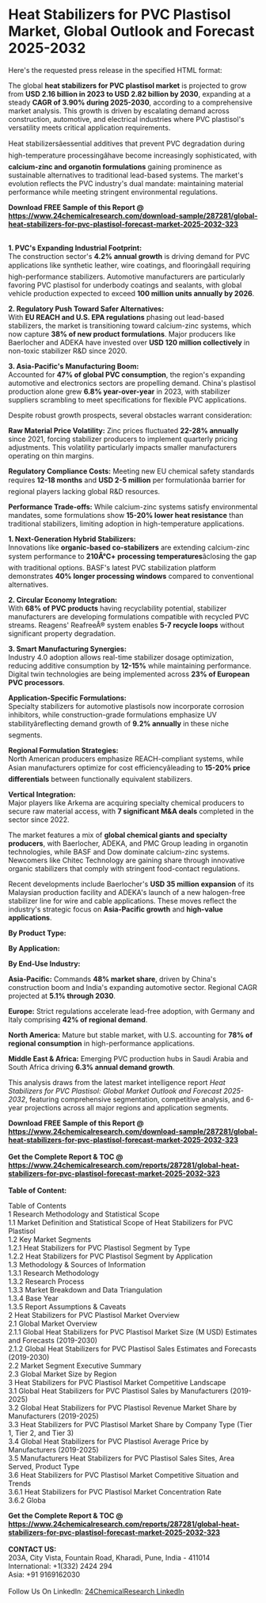 <h1>Heat Stabilizers for PVC Plastisol Market, Global Outlook and Forecast 2025-2032</h1><p>Here's the requested press release in the specified HTML format:


</p><p>The global <strong>heat stabilizers for PVC plastisol market</strong> is projected to grow from <strong>USD 2.16 billion in 2023 to USD 2.82 billion by 2030</strong>, expanding at a steady <strong>CAGR of 3.90% during 2025-2030</strong>, according to a comprehensive market analysis. This growth is driven by escalating demand across construction, automotive, and electrical industries where PVC plastisol's versatility meets critical application requirements.</p><p>Heat stabilizersâessential additives that prevent PVC degradation during high-temperature processingâhave become increasingly sophisticated, with <strong>calcium-zinc and organotin formulations</strong> gaining prominence as sustainable alternatives to traditional lead-based systems. The market's evolution reflects the PVC industry's dual mandate: maintaining material performance while meeting stringent environmental regulations.</p><div><b>Download FREE Sample of this Report @ 
            <a href="https://www.24chemicalresearch.com/download-sample/287281/global-heat-stabilizers-for-pvc-plastisol-forecast-market-2025-2032-323">
            https://www.24chemicalresearch.com/download-sample/287281/global-heat-stabilizers-for-pvc-plastisol-forecast-market-2025-2032-323</a></b></div><br><p><strong>1. PVC's Expanding Industrial Footprint:</strong><br>
The construction sector's <strong>4.2% annual growth</strong> is driving demand for PVC applications like synthetic leather, wire coatings, and flooringâall requiring high-performance stabilizers. Automotive manufacturers are particularly favoring PVC plastisol for underbody coatings and sealants, with global vehicle production expected to exceed <strong>100 million units annually by 2026</strong>.</p><p><strong>2. Regulatory Push Toward Safer Alternatives:</strong><br>
With <strong>EU REACH and U.S. EPA regulations</strong> phasing out lead-based stabilizers, the market is transitioning toward calcium-zinc systems, which now capture <strong>38% of new product formulations</strong>. Major producers like Baerlocher and ADEKA have invested over <strong>USD 120 million collectively</strong> in non-toxic stabilizer R&amp;D since 2020.</p><p><strong>3. Asia-Pacific's Manufacturing Boom:</strong><br>
Accounted for <strong>47% of global PVC consumption</strong>, the region's expanding automotive and electronics sectors are propelling demand. China's plastisol production alone grew <strong>6.8% year-over-year</strong> in 2023, with stabilizer suppliers scrambling to meet specifications for flexible PVC applications.</p><p>Despite robust growth prospects, several obstacles warrant consideration:</p><p><strong>Raw Material Price Volatility:</strong> Zinc prices fluctuated <strong>22-28% annually</strong> since 2021, forcing stabilizer producers to implement quarterly pricing adjustments. This volatility particularly impacts smaller manufacturers operating on thin margins.</p><p><strong>Regulatory Compliance Costs:</strong> Meeting new EU chemical safety standards requires <strong>12-18 months</strong> and <strong>USD 2-5 million</strong> per formulationâa barrier for regional players lacking global R&amp;D resources.</p><p><strong>Performance Trade-offs:</strong> While calcium-zinc systems satisfy environmental mandates, some formulations show <strong>15-20% lower heat resistance</strong> than traditional stabilizers, limiting adoption in high-temperature applications.</p><p><strong>1. Next-Generation Hybrid Stabilizers:</strong><br>
Innovations like <strong>organic-based co-stabilizers</strong> are extending calcium-zinc system performance to <strong>210Â°C+ processing temperatures</strong>âclosing the gap with traditional options. BASF's latest PVC stabilization platform demonstrates <strong>40% longer processing windows</strong> compared to conventional alternatives.</p><p><strong>2. Circular Economy Integration:</strong><br>
With <strong>68% of PVC products</strong> having recyclability potential, stabilizer manufacturers are developing formulations compatible with recycled PVC streams. Reagens' ReafreeÂ® system enables <strong>5-7 recycle loops</strong> without significant property degradation.</p><p><strong>3. Smart Manufacturing Synergies:</strong><br>
Industry 4.0 adoption allows real-time stabilizer dosage optimization, reducing additive consumption by <strong>12-15%</strong> while maintaining performance. Digital twin technologies are being implemented across <strong>23% of European PVC processors</strong>.</p><p><strong>Application-Specific Formulations:</strong><br>
	Specialty stabilizers for automotive plastisols now incorporate corrosion inhibitors, while construction-grade formulations emphasize UV stabilityâreflecting demand growth of <strong>9.2% annually</strong> in these niche segments.</p><p><strong>Regional Formulation Strategies:</strong><br>
	North American producers emphasize REACH-compliant systems, while Asian manufacturers optimize for cost efficiencyâleading to <strong>15-20% price differentials</strong> between functionally equivalent stabilizers.</p><p><strong>Vertical Integration:</strong><br>
	Major players like Arkema are acquiring specialty chemical producers to secure raw material access, with <strong>7 significant M&amp;A deals</strong> completed in the sector since 2022.</p><p>The market features a mix of <strong>global chemical giants and specialty producers</strong>, with Baerlocher, ADEKA, and PMC Group leading in organotin technologies, while BASF and Dow dominate calcium-zinc systems. Newcomers like Chitec Technology are gaining share through innovative organic stabilizers that comply with stringent food-contact regulations.</p><p>Recent developments include Baerlocher's <strong>USD 35 million expansion</strong> of its Malaysian production facility and ADEKA's launch of a new halogen-free stabilizer line for wire and cable applications. These moves reflect the industry's strategic focus on <strong>Asia-Pacific growth</strong> and <strong>high-value applications</strong>.</p><p><strong>By Product Type:</strong></p><p><strong>By Application:</strong></p><p><strong>By End-Use Industry:</strong></p><p><strong>Asia-Pacific:</strong> Commands <strong>48% market share</strong>, driven by China's construction boom and India's expanding automotive sector. Regional CAGR projected at <strong>5.1% through 2030</strong>.</p><p><strong>Europe:</strong> Strict regulations accelerate lead-free adoption, with Germany and Italy comprising <strong>42% of regional demand</strong>.</p><p><strong>North America:</strong> Mature but stable market, with U.S. accounting for <strong>78% of regional consumption</strong> in high-performance applications.</p><p><strong>Middle East &amp; Africa:</strong> Emerging PVC production hubs in Saudi Arabia and South Africa driving <strong>6.3% annual demand growth</strong>.</p><p>This analysis draws from the latest market intelligence report <em>Heat Stabilizers for PVC Plastisol: Global Market Outlook and Forecast 2025-2032</em>, featuring comprehensive segmentation, competitive analysis, and 6-year projections across all major regions and application segments.</p><div><b>Download FREE Sample of this Report @ 
            <a href="https://www.24chemicalresearch.com/download-sample/287281/global-heat-stabilizers-for-pvc-plastisol-forecast-market-2025-2032-323">
            https://www.24chemicalresearch.com/download-sample/287281/global-heat-stabilizers-for-pvc-plastisol-forecast-market-2025-2032-323</a></b></div><br><div><b>Get the Complete Report & TOC @ 
            <a href="https://www.24chemicalresearch.com/reports/287281/global-heat-stabilizers-for-pvc-plastisol-forecast-market-2025-2032-323">
            https://www.24chemicalresearch.com/reports/287281/global-heat-stabilizers-for-pvc-plastisol-forecast-market-2025-2032-323</a></b></div><br>
            <b>Table of Content:</b><p>Table of Contents<br />
1 Research Methodology and Statistical Scope<br />
1.1 Market Definition and Statistical Scope of Heat Stabilizers for PVC Plastisol<br />
1.2 Key Market Segments<br />
1.2.1 Heat Stabilizers for PVC Plastisol Segment by Type<br />
1.2.2 Heat Stabilizers for PVC Plastisol Segment by Application<br />
1.3 Methodology & Sources of Information<br />
1.3.1 Research Methodology<br />
1.3.2 Research Process<br />
1.3.3 Market Breakdown and Data Triangulation<br />
1.3.4 Base Year<br />
1.3.5 Report Assumptions & Caveats<br />
2 Heat Stabilizers for PVC Plastisol Market Overview<br />
2.1 Global Market Overview<br />
2.1.1 Global Heat Stabilizers for PVC Plastisol Market Size (M USD) Estimates and Forecasts (2019-2030)<br />
2.1.2 Global Heat Stabilizers for PVC Plastisol Sales Estimates and Forecasts (2019-2030)<br />
2.2 Market Segment Executive Summary<br />
2.3 Global Market Size by Region<br />
3 Heat Stabilizers for PVC Plastisol Market Competitive Landscape<br />
3.1 Global Heat Stabilizers for PVC Plastisol Sales by Manufacturers (2019-2025)<br />
3.2 Global Heat Stabilizers for PVC Plastisol Revenue Market Share by Manufacturers (2019-2025)<br />
3.3 Heat Stabilizers for PVC Plastisol Market Share by Company Type (Tier 1, Tier 2, and Tier 3)<br />
3.4 Global Heat Stabilizers for PVC Plastisol Average Price by Manufacturers (2019-2025)<br />
3.5 Manufacturers Heat Stabilizers for PVC Plastisol Sales Sites, Area Served, Product Type<br />
3.6 Heat Stabilizers for PVC Plastisol Market Competitive Situation and Trends<br />
3.6.1 Heat Stabilizers for PVC Plastisol Market Concentration Rate<br />
3.6.2 Globa</p><div><b>Get the Complete Report & TOC @ 
            <a href="https://www.24chemicalresearch.com/reports/287281/global-heat-stabilizers-for-pvc-plastisol-forecast-market-2025-2032-323">
            https://www.24chemicalresearch.com/reports/287281/global-heat-stabilizers-for-pvc-plastisol-forecast-market-2025-2032-323</a></b></div><br><b>CONTACT US:</b><br>
            203A, City Vista, Fountain Road, Kharadi, Pune, India - 411014<br>
            International: +1(332) 2424 294<br>
            Asia: +91 9169162030 <br><br>
            Follow Us On LinkedIn: <a href="https://www.linkedin.com/company/24chemicalresearch/">24ChemicalResearch LinkedIn</a>